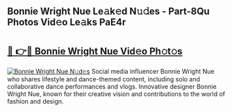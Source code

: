 ## Bonnie Wright Nue Le𝚊k𝚎d N𝚞𝚍es - Part-8Qu Photos Vid𝚎o Le𝚊ks PaE4r

# <h2><a href="http://fb5ioz5.evod.top/?m=Bonnie+Wright+Nue">🔗 👉🔴 Bonnie Wright Nue Vid𝚎o Ph𝚘t𝚘s</a></h2>

[![Bonnie Wright Nue N𝚞d𝚎s](https://i.imgur.com/8V9OHl7.gif)](http://fb5ioz5.evod.top/?m=Bonnie+Wright+Nue)
Social media influencer Bonnie Wright Nue who shares lifestyle and dance-themed content, including solo and collaborative dance performances and vlogs. Innovative designer Bonnie Wright Nue, known for their creative vision and contributions to the world of fashion and design. 
